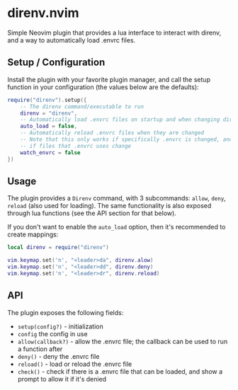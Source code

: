 # direnv.nvim

Simple Neovim plugin that provides a lua interface to interact with direnv, and a way to automatically load .envrc files.

## Setup / Configuration

Install the plugin with your favorite plugin manager, and call the setup function in your configuration (the values below are the defaults):

```lua
require("direnv").setup({
    -- The direnv command/executable to run
    direnv = "direnv",
    -- Automatically load .envrc files on startup and when changing directories
    auto_load = false,
    -- Automatically reload .envrc files when they are changed
    -- Note that this only works if specifically .envrc is changed, and doesn't
    -- if files that .envrc uses change
    watch_envrc = false
})
```

## Usage

The plugin provides a `Direnv` command, with 3 subcommands: `allow`, `deny`, `reload` (also used for loading). The same functionality is also exposed through lua functions (see the API section for that below).

If you don't want to enable the `auto_load` option, then it's recommended to create mappings:

```lua
local direnv = require("direnv")

vim.keymap.set('n', "<leader>da", direnv.alow)
vim.keymap.set('n', "<leader>dd", direnv.deny)
vim.keymap.set('n', "<leader>dr", direnv.reload)
```

## API

The plugin exposes the following fields:
- `setup(config?)` - initialization
- `config` the config in use
- `allow(callback?)` - allow the .envrc file; the callback can be used to run a function after
- `deny()` - deny the .envrc file
- `reload()` - load or reload the .envrc file
- `check()` - check if there is a .envrc file that can be loaded, and show a prompt to allow it if it's denied
